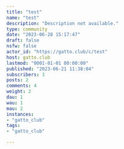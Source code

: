 ```yaml
---
title: "test" 
name: "test"
description: "Description not available."
type: community
date: "2023-06-28 15:17:47"
draft: false
nsfw: false
actor_id: "https://gatto.club/c/test"
host: gatto.club
lastmod: "0001-01-01 00:00:00"
published: "2023-06-21 11:38:04"
subscribers: 3
posts: 2
comments: 4
weight: 2
dau: 1
wau: 1
mau: 2
instances:
- "gatto_club"
tags: 
- "gatto_club"

---
```

